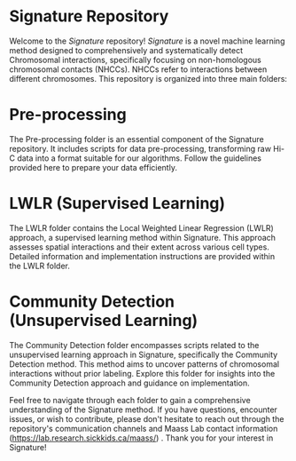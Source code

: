 # Signature Repository

Welcome to the _Signature_ repository! _Signature_ is a novel machine learning method designed to comprehensively and systematically detect Chromosomal interactions, specifically focusing on non-homologous chromosomal contacts (NHCCs). NHCCs refer to interactions between different chromosomes. This repository is organized into three main folders:

# Pre-processing
The Pre-processing folder is an essential component of the Signature repository. It includes scripts for data pre-processing, transforming raw Hi-C data into a format suitable for our algorithms. Follow the guidelines provided here to prepare your data efficiently.

# LWLR (Supervised Learning)
The LWLR folder contains the Local Weighted Linear Regression (LWLR) approach, a supervised learning method within Signature. This approach assesses spatial interactions and their extent across various cell types. Detailed information and implementation instructions are provided within the LWLR folder.

# Community Detection (Unsupervised Learning)
The Community Detection folder encompasses scripts related to the unsupervised learning approach in Signature, specifically the Community Detection method. This method aims to uncover patterns of chromosomal interactions without prior labeling. Explore this folder for insights into the Community Detection approach and guidance on implementation.

Feel free to navigate through each folder to gain a comprehensive understanding of the Signature method. If you have questions, encounter issues, or wish to contribute, please don't hesitate to reach out through the repository's communication channels and Maass Lab contact information (https://lab.research.sickkids.ca/maass/) . Thank you for your interest in Signature!
